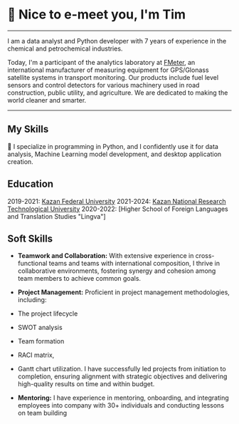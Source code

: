 # 👋 Nice to e-meet you, I'm Tim

---

I am a data analyst and Python developer with 7 years of experience in the chemical and petrochemical industries. 

Today, I'm a participant of the analytics laboratory at [FMeter](https://www.fmeter.ru/en/), an international manufacturer of measuring equipment for GPS/Glonass satellite systems in transport monitoring. Our products include fuel level sensors and control detectors for various machinery used in road construction, public utility, and agriculture. We are dedicated to making the world cleaner and smarter.

---

## My Skills

🚀 I specialize in programming in Python, and I confidently use it for data analysis, Machine Learning model development, and desktop application creation.

## Education

2019-2021: [Kazan Federal University](https://eng.kpfu.ru/)
2021-2024: [Kazan National Research Technological University]([https://eng.kpfu.ru/](https://www.kstu.ru/knrtu/index_en.jsp))
2020-2022: [Higher School of Foreign Languages and Translation Studies "Lingva"]

## Soft Skills
- **Teamwork and Collaboration:**
 With extensive experience in cross-functional teams and teams with international composition, I thrive in collaborative environments, fostering synergy and cohesion among team members to achieve common goals.

- **Project Management:**
Proficient in project management methodologies, including:
- The project lifecycle
- SWOT analysis
- Team formation
- RACI matrix, 
- Gantt chart utilization.
I have successfully led projects from initiation to completion, ensuring alignment with strategic objectives and delivering high-quality results on time and within budget.

- **Mentoring:**
I have experience in mentoring, onboarding, and integrating employees into company with 30+ individuals and conducting lessons on team building
